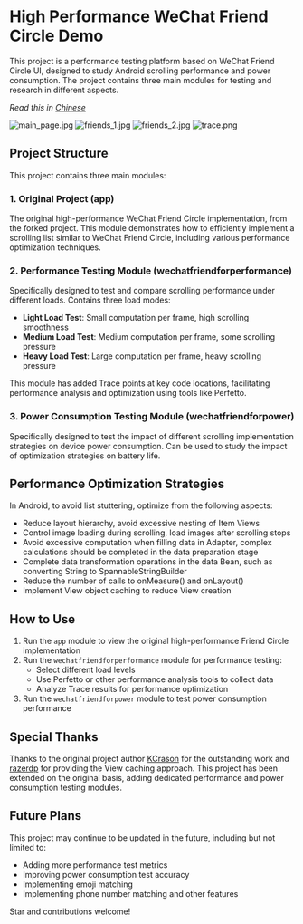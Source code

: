 # High Performance WeChat Friend Circle Demo

This project is a performance testing platform based on WeChat Friend Circle UI, designed to study Android scrolling performance and power consumption. The project contains three main modules for testing and research in different aspects.

*Read this in [Chinese](README.md)*

![main_page.jpg](pic/main_page.jpg)
![friends_1.jpg](pic/friends_1.jpg)
![friends_2.jpg](pic/friends_2.jpg)
![trace.png](pic/trace.png)

## Project Structure

This project contains three main modules:

### 1. Original Project (app)

The original high-performance WeChat Friend Circle implementation, from the forked project. This module demonstrates how to efficiently implement a scrolling list similar to WeChat Friend Circle, including various performance optimization techniques.

### 2. Performance Testing Module (wechatfriendforperformance)

Specifically designed to test and compare scrolling performance under different loads. Contains three load modes:

- **Light Load Test**: Small computation per frame, high scrolling smoothness
- **Medium Load Test**: Medium computation per frame, some scrolling pressure
- **Heavy Load Test**: Large computation per frame, heavy scrolling pressure

This module has added Trace points at key code locations, facilitating performance analysis and optimization using tools like Perfetto.

### 3. Power Consumption Testing Module (wechatfriendforpower)

Specifically designed to test the impact of different scrolling implementation strategies on device power consumption. Can be used to study the impact of optimization strategies on battery life.

## Performance Optimization Strategies

In Android, to avoid list stuttering, optimize from the following aspects:

- Reduce layout hierarchy, avoid excessive nesting of Item Views
- Control image loading during scrolling, load images after scrolling stops
- Avoid excessive computation when filling data in Adapter, complex calculations should be completed in the data preparation stage
- Complete data transformation operations in the data Bean, such as converting String to SpannableStringBuilder
- Reduce the number of calls to onMeasure() and onLayout()
- Implement View object caching to reduce View creation

## How to Use

1. Run the `app` module to view the original high-performance Friend Circle implementation
2. Run the `wechatfriendforperformance` module for performance testing:
   - Select different load levels
   - Use Perfetto or other performance analysis tools to collect data
   - Analyze Trace results for performance optimization
3. Run the `wechatfriendforpower` module to test power consumption performance

## Special Thanks

Thanks to the original project author [KCrason](https://github.com/KCrason) for the outstanding work and [razerdp](https://github.com/razerdp) for providing the View caching approach. This project has been extended on the original basis, adding dedicated performance and power consumption testing modules.

## Future Plans

This project may continue to be updated in the future, including but not limited to:
- Adding more performance test metrics
- Improving power consumption test accuracy
- Implementing emoji matching
- Implementing phone number matching and other features

Star and contributions welcome! 